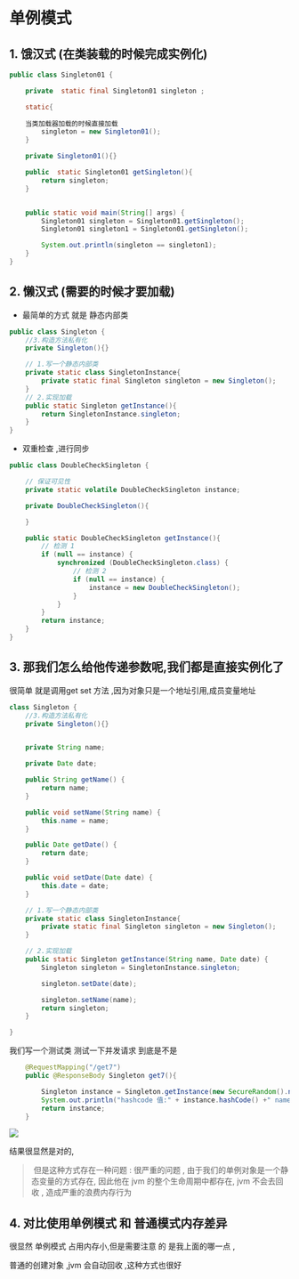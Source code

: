 # 单例模式

## 1. 饿汉式  (在类装载的时候完成实例化)

```java
public class Singleton01 {

    private  static final Singleton01 singleton ;

    static{
        
    当类加载器加载的时候直接加载       
        singleton = new Singleton01();
    }

    private Singleton01(){}

    public  static Singleton01 getSingleton(){
        return singleton;
    }


    public static void main(String[] args) {
        Singleton01 singleton = Singleton01.getSingleton();
        Singleton01 singleton1 = Singleton01.getSingleton();

        System.out.println(singleton == singleton1);
    }
}

```



## 2. 懒汉式 (需要的时候才要加载)

- 最简单的方式 就是 静态内部类

```java
public class Singleton {
    //3.构造方法私有化
    private Singleton(){}

    // 1.写一个静态内部类
    private static class SingletonInstance{
        private static final Singleton singleton = new Singleton();
    }
    // 2.实现加载
    public static Singleton getInstance(){
        return SingletonInstance.singleton;
    }
}
```

- 双重检查 ,进行同步

```java
public class DoubleCheckSingleton {

    // 保证可见性
    private static volatile DoubleCheckSingleton instance;

    private DoubleCheckSingleton(){

    }

    public static DoubleCheckSingleton getInstance(){
		// 检测 1
        if (null == instance) {
            synchronized (DoubleCheckSingleton.class) {
                // 检测 2
                if (null == instance) {
                    instance = new DoubleCheckSingleton();
                }
            }
        }
        return instance;
    }
}
```





## 3. 那我们怎么给他传递参数呢,我们都是直接实例化了

很简单 就是调用get  set 方法 ,因为对象只是一个地址引用,成员变量地址

```java
class Singleton {
    //3.构造方法私有化
    private Singleton(){}


    private String name;

    private Date date;

    public String getName() {
        return name;
    }

    public void setName(String name) {
        this.name = name;
    }

    public Date getDate() {
        return date;
    }

    public void setDate(Date date) {
        this.date = date;
    }

    // 1.写一个静态内部类
    private static class SingletonInstance{
        private static final Singleton singleton = new Singleton();
    }

    // 2.实现加载
    public static Singleton getInstance(String name, Date date) {
        Singleton singleton = SingletonInstance.singleton;

        singleton.setDate(date);

        singleton.setName(name);
        return singleton;
    }

}

```

我们写一个测试类 测试一下并发请求 到底是不是

```java
    @RequestMapping("/get7")
    public @ResponseBody Singleton get7(){

        Singleton instance = Singleton.getInstance(new SecureRandom().nextInt(1000) + "", new Date());
        System.out.println("hashcode 值:" + instance.hashCode() +" name: "+instance.getName().hashCode()+" date : "+instance.getDate().hashCode());
        return instance;
    }

```

![](https://tyut.oss-cn-beijing.aliyuncs.com/image/2019-09-21/07bda822-3915-4c83-afc9-fd0dd0dcd74b.jpg?x-oss-process=style/template01)



结果很显然是对的, 

> ​	但是这种方式存在一种问题 :  很严重的问题 ,  由于我们的单例对象是一个静态变量的方式存在, 因此他在 jvm 的整个生命周期中都存在, jvm 不会去回收 , 造成严重的浪费内存行为 





## 4. 对比使用单例模式 和 普通模式内存差异

 很显然 单例模式 占用内存小,但是需要注意 的 是我上面的哪一点 ,

普通的创建对象 ,jvm 会自动回收 ,这种方式也很好 